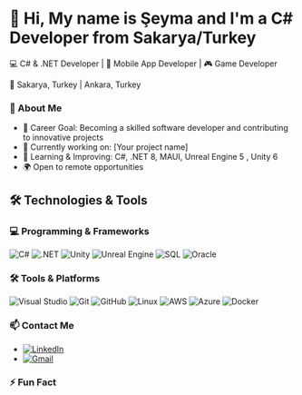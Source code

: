 # 👋 Hi, My name is Şeyma and I'm a C# Developer from Sakarya/Turkey

💻 C# & .NET Developer | 📱 Mobile App Developer | 🎮 Game Developer

📍 Sakarya, Turkey | Ankara, Turkey

### 🚀 About Me
- 🎯 Career Goal: Becoming a skilled software developer and contributing to innovative projects  
- 🔭 Currently working on: [Your project name]  
- 🌱 Learning & Improving: C#, .NET 8, MAUI, Unreal Engine 5 , Unity 6
- 🌍 Open to remote opportunities
  
## 🛠 Technologies & Tools  

### 💻 Programming & Frameworks  
![C#](https://img.shields.io/badge/-C%23-239120?style=flat&logo=c-sharp&logoColor=white)
![.NET](https://img.shields.io/badge/-.NET-512BD4?style=flat&logo=dotnet&logoColor=white)
![Unity](https://img.shields.io/badge/-Unity-000000?style=flat&logo=unity&logoColor=white)
![Unreal Engine](https://img.shields.io/badge/-Unreal%20Engine-0E1128?style=flat&logo=unrealengine)
![SQL](https://img.shields.io/badge/-SQL-4479A1?style=flat&logo=postgresql&logoColor=white)
![Oracle](https://img.shields.io/badge/-Oracle-F80000?style=flat&logo=oracle&logoColor=white)

### 🛠 Tools & Platforms  
![Visual Studio](https://img.shields.io/badge/-Visual%20Studio-5C2D91?style=flat&logo=visualstudio&logoColor=white)
![Git](https://img.shields.io/badge/-Git-F05032?style=flat&logo=git&logoColor=white)
![GitHub](https://img.shields.io/badge/-GitHub-181717?style=flat&logo=github)
![Linux](https://img.shields.io/badge/-Linux-FCC624?style=flat&logo=linux&logoColor=black)
![AWS](https://img.shields.io/badge/-AWS-232F3E?style=flat&logo=amazon-aws&logoColor=white)
![Azure](https://img.shields.io/badge/-Azure-0078D4?style=flat&logo=microsoft-azure&logoColor=white)
![Docker](https://img.shields.io/badge/-Docker-2496ED?style=flat&logo=docker&logoColor=white)

### 📫 Contact Me
- [![LinkedIn](https://img.shields.io/badge/LinkedIn-0077B5?style=for-the-badge&logo=linkedin&logoColor=white)](https://www.linkedin.com/in/seyma-kotil/)
- [![Gmail](https://img.shields.io/badge/Gmail-D14836?style=for-the-badge&logo=gmail&logoColor=white)](mailto:seymakotl@gmail.com)

### ⚡ Fun Fact
